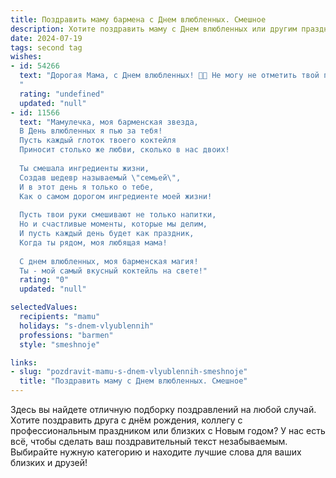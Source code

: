 ```yaml
---
title: Поздравить маму бармена с Днем влюбленных. Смешное
description: Хотите поздравить маму с Днем влюбленных или другим праздником? Наш ИИ создаст незабываемое поздравление, а вы обязательно выделитесь среди других.  
date: 2024-07-19
tags: second tag
wishes:
- id: 54266
  text: "Дорогая Мама, с Днем влюбленных! 🎉🥳 Не могу не отметить твой профессионализм: ты влюблена в свою работу бармена так же страстно, как клиенты в твои коктейли! 🍸🍹  Пусть каждый день будет полон любви – как к работе, так и к жизни! ❤️
  "
  rating: "undefined"
  updated: "null"
- id: 11566
  text: "Мамулечка, моя барменская звезда,
  В День влюбленных я пью за тебя!
  Пусть каждый глоток твоего коктейля
  Приносит столько же любви, сколько в нас двоих!
  
  Ты смешала ингредиенты жизни,
  Создав шедевр называемый \"семьей\",
  И в этот день я только о тебе,
  Как о самом дорогом ингредиенте моей жизни!
  
  Пусть твои руки смешивают не только напитки,
  Но и счастливые моменты, которые мы делим,
  И пусть каждый день будет как праздник,
  Когда ты рядом, моя любящая мама!
  
  С днем влюбленных, моя барменская магия!
  Ты - мой самый вкусный коктейль на свете!"
  rating: "0"
  updated: "null"

selectedValues:
  recipients: "mamu"
  holidays: "s-dnem-vlyublennih"
  professions: "barmen"
  style: "smeshnoje"

links:
- slug: "pozdravit-mamu-s-dnem-vlyublennih-smeshnoje"
  title: "Поздравить маму с Днем влюбленных. Смешное"
---
```


Здесь вы найдете отличную подборку поздравлений на любой случай. 
Хотите поздравить друга с днём рождения, коллегу с профессиональным праздником или близких с Новым годом? У нас есть всё, чтобы сделать ваш поздравительный текст незабываемым. Выбирайте нужную категорию и находите лучшие слова для ваших близких и друзей!

